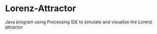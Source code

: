 # Lorenz-Attractor
Java program using Processing IDE to simulate and visualize the Lorenz attractor 
